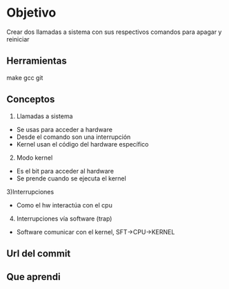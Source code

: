 # Objetivo
Crear dos llamadas a sistema con sus respectivos comandos para apagar y reiniciar

## Herramientas
make
gcc
git

## Conceptos
1) Llamadas a sistema

* Se usas para acceder a hardware
* Desde el comando son una interrupción 
* Kernel usan el código del hardware específico

2) Modo kernel
+ Es el bit para acceder al hardware
+ Se prende cuando se ejecuta el kernel

3)Interrupciones
+ Como el hw interactúa con el cpu

4) Interrupciones vía software (trap)
+ Software comunicar con el kernel, SFT->CPU->KERNEL

## Url del commit

## Que aprendi

